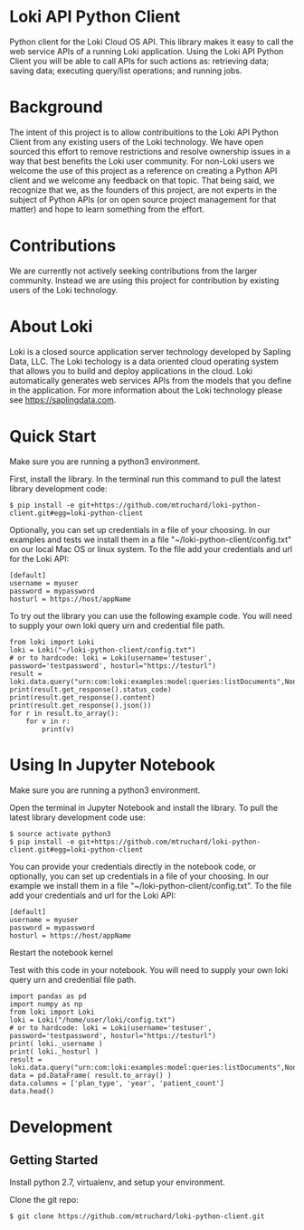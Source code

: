 # Loki API Python Client
Python client for the Loki Cloud OS API. This library makes it easy to call the web service APIs of a running Loki application. Using the Loki API Python Client you will be able to call APIs for such actions as: retrieving data; saving data; executing query/list operations; and running jobs. 

# Background
The intent of this project is to allow contribuitions to the Loki API Python Client from any existing users of the Loki technology. We have open sourced this effort to remove restrictions and resolve ownership issues in a way that best benefits the Loki user community. For non-Loki users we welcome the use of this project as a reference on creating a Python API client and we welcome any feedback on that topic. That being said, we recognize that we, as the founders of this project, are not experts in the subject of Python APIs (or on open source project management for that matter) and hope to learn something from the effort.

# Contributions
We are currently not actively seeking contributions from the larger community. Instead we are using this project for contribution by existing users of the Loki technology. 

# About Loki
Loki is a closed source application server technology developed by Sapling Data, LLC. The Loki techology is a data oriented cloud operating system that allows you to build and deploy applications in the cloud. Loki automatically generates web services APIs from the models that you define in the application. For more information about the Loki technology please see https://saplingdata.com.

# Quick Start
Make sure you are running a python3 environment.

First, install the library. In the terminal run this command to pull the latest library development code:

    $ pip install -e git+https://github.com/mtruchard/loki-python-client.git#egg=loki-python-client

Optionally, you can set up credentials in a file of your choosing. In our examples and tests we install them in a file "~/loki-python-client/config.txt" on our local Mac OS or linux system. To the file add your credentials and url for the Loki API:

    [default]
    username = myuser
    password = mypassword
    hosturl = https://host/appName

To try out the library you can use the following example code.  You will need to supply your own loki query urn and credential file path.

    from loki import Loki
    loki = Loki("~/loki-python-client/config.txt")
    # or to hardcode: loki = Loki(username='testuser', password='testpassword', hosturl="https://testurl")
    result = loki.data.query("urn:com:loki:examples:model:queries:listDocuments",None)
    print(result.get_response().status_code)
    print(result.get_response().content)
    print(result.get_response().json())
    for r in result.to_array():
        for v in r:
            print(v)

# Using In Jupyter Notebook

Make sure you are running a python3 environment.

Open the terminal in Jupyter Notebook and install the library. To pull the latest library development code use:

    $ source activate python3
    $ pip install -e git+https://github.com/mtruchard/loki-python-client.git#egg=loki-python-client

You can provide your credentials directly in the notebook code, or optionally, you can set up credentials in a file of your choosing. In our example we install them in a file "~/loki-python-client/config.txt". To the file add your credentials and url for the Loki API:

    [default]
    username = myuser
    password = mypassword
    hosturl = https://host/appName

Restart the notebook kernel

Test with this code in your notebook. You will need to supply your own loki query urn and credential file path.

    import pandas as pd
    import numpy as np
    from loki import Loki
    loki = Loki("/home/user/loki/config.txt")
    # or to hardcode: loki = Loki(username='testuser', password='testpassword', hosturl="https://testurl")
    print( loki._username )
    print( loki._hosturl )
    result = loki.data.query("urn:com:loki:examples:model:queries:listDocuments",None)
    data = pd.DataFrame( result.to_array() )
    data.columns = ['plan_type', 'year', 'patient_count']
    data.head()

# Development

## Getting Started
Install python 2.7, virtualenv, and setup your environment.

Clone the git repo:

    $ git clone https://github.com/mtruchard/loki-python-client.git
